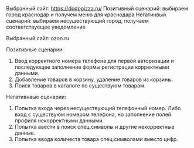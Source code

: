 Выбранный сайт: https://dodopizza.ru/
  Позитивный сценарий: выбираем город краснодар и получем меню для краснодара
  Негатинвый сценарий: выбираем несушествующий город, получаем соответствуещее уведомление


Выбранный сайт: ozon.ru
 
 Позитивные сценарии:
 1. Ввод корректного номера телефона для первой авторизации и последующее заполнение формы регистрации корректными данными.
 2. Добавление товаров в корзину, удаление товаров из корзины.
 3. Поиск товаров в каталоге по существуюм товарам.
 
 Негативнаые сценарии:
 1. Попытка входа через несуществующий телефонный номер. Либо вход с существуюм номером телефона, но заполнение полей профиля некорректными данными.
 2. Попытка ввести в поиск спец.символы и другие некорректные данные.
 3. Попытка ввода количеста товара спец.символами вместо цифр.

